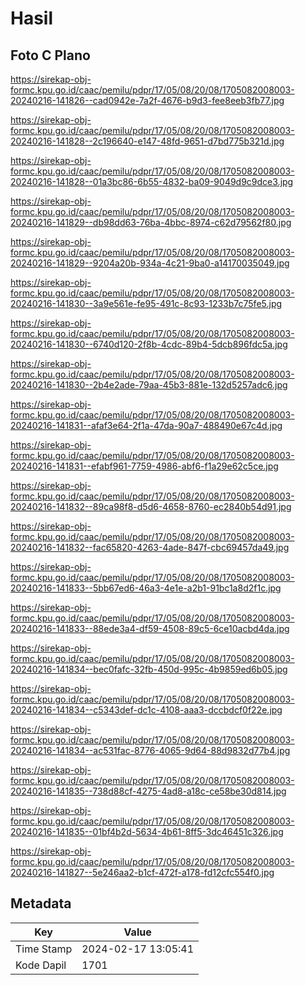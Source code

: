 # Hasil

## Foto C Plano

https://sirekap-obj-formc.kpu.go.id/caac/pemilu/pdpr/17/05/08/20/08/1705082008003-20240216-141826--cad0942e-7a2f-4676-b9d3-fee8eeb3fb77.jpg

https://sirekap-obj-formc.kpu.go.id/caac/pemilu/pdpr/17/05/08/20/08/1705082008003-20240216-141828--2c196640-e147-48fd-9651-d7bd775b321d.jpg

https://sirekap-obj-formc.kpu.go.id/caac/pemilu/pdpr/17/05/08/20/08/1705082008003-20240216-141828--01a3bc86-6b55-4832-ba09-9049d9c9dce3.jpg

https://sirekap-obj-formc.kpu.go.id/caac/pemilu/pdpr/17/05/08/20/08/1705082008003-20240216-141829--db98dd63-76ba-4bbc-8974-c62d79562f80.jpg

https://sirekap-obj-formc.kpu.go.id/caac/pemilu/pdpr/17/05/08/20/08/1705082008003-20240216-141829--9204a20b-934a-4c21-9ba0-a14170035049.jpg

https://sirekap-obj-formc.kpu.go.id/caac/pemilu/pdpr/17/05/08/20/08/1705082008003-20240216-141830--3a9e561e-fe95-491c-8c93-1233b7c75fe5.jpg

https://sirekap-obj-formc.kpu.go.id/caac/pemilu/pdpr/17/05/08/20/08/1705082008003-20240216-141830--6740d120-2f8b-4cdc-89b4-5dcb896fdc5a.jpg

https://sirekap-obj-formc.kpu.go.id/caac/pemilu/pdpr/17/05/08/20/08/1705082008003-20240216-141830--2b4e2ade-79aa-45b3-881e-132d5257adc6.jpg

https://sirekap-obj-formc.kpu.go.id/caac/pemilu/pdpr/17/05/08/20/08/1705082008003-20240216-141831--afaf3e64-2f1a-47da-90a7-488490e67c4d.jpg

https://sirekap-obj-formc.kpu.go.id/caac/pemilu/pdpr/17/05/08/20/08/1705082008003-20240216-141831--efabf961-7759-4986-abf6-f1a29e62c5ce.jpg

https://sirekap-obj-formc.kpu.go.id/caac/pemilu/pdpr/17/05/08/20/08/1705082008003-20240216-141832--89ca98f8-d5d6-4658-8760-ec2840b54d91.jpg

https://sirekap-obj-formc.kpu.go.id/caac/pemilu/pdpr/17/05/08/20/08/1705082008003-20240216-141832--fac65820-4263-4ade-847f-cbc69457da49.jpg

https://sirekap-obj-formc.kpu.go.id/caac/pemilu/pdpr/17/05/08/20/08/1705082008003-20240216-141833--5bb67ed6-46a3-4e1e-a2b1-91bc1a8d2f1c.jpg

https://sirekap-obj-formc.kpu.go.id/caac/pemilu/pdpr/17/05/08/20/08/1705082008003-20240216-141833--88ede3a4-df59-4508-89c5-6ce10acbd4da.jpg

https://sirekap-obj-formc.kpu.go.id/caac/pemilu/pdpr/17/05/08/20/08/1705082008003-20240216-141834--bec0fafc-32fb-450d-995c-4b9859ed6b05.jpg

https://sirekap-obj-formc.kpu.go.id/caac/pemilu/pdpr/17/05/08/20/08/1705082008003-20240216-141834--c5343def-dc1c-4108-aaa3-dccbdcf0f22e.jpg

https://sirekap-obj-formc.kpu.go.id/caac/pemilu/pdpr/17/05/08/20/08/1705082008003-20240216-141834--ac531fac-8776-4065-9d64-88d9832d77b4.jpg

https://sirekap-obj-formc.kpu.go.id/caac/pemilu/pdpr/17/05/08/20/08/1705082008003-20240216-141835--738d88cf-4275-4ad8-a18c-ce58be30d814.jpg

https://sirekap-obj-formc.kpu.go.id/caac/pemilu/pdpr/17/05/08/20/08/1705082008003-20240216-141835--01bf4b2d-5634-4b61-8ff5-3dc46451c326.jpg

https://sirekap-obj-formc.kpu.go.id/caac/pemilu/pdpr/17/05/08/20/08/1705082008003-20240216-141827--5e246aa2-b1cf-472f-a178-fd12cfc554f0.jpg


## Metadata

| Key        | Value               |
| ---------- | ------------------- |
| Time Stamp | 2024-02-17 13:05:41 |
| Kode Dapil | 1701                |



